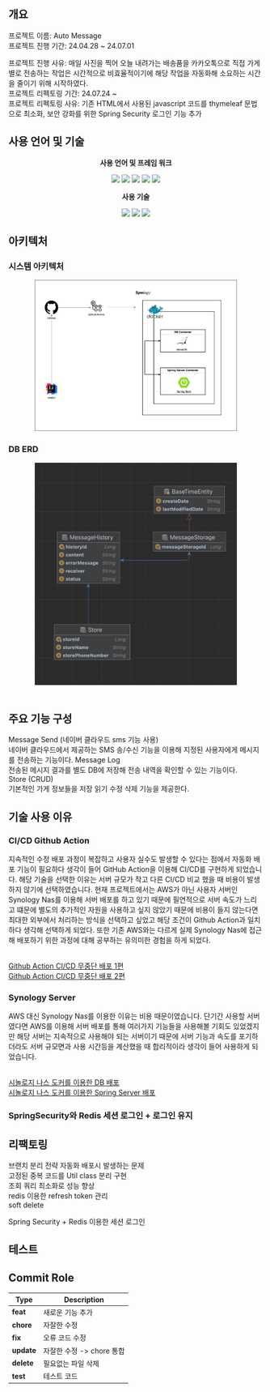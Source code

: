   <h2>개요</h2>
<p>
프로젝트 이름: Auto Message<br>
프로젝트 진행 기간: 24.04.28 ~ 24.07.01<br>

프로젝트 진행 사유: 매일 사진을 찍어 오늘 내려가는 배송품을 카카오톡으로 직접 가게별로 전송하는 작업은 시간적으로 비효율적이기에 해당 작업을 자동화해 소요하는 시간을 줄이기 위해 시작하였다.<br>
프로젝트 리펙토링 기간: 24.07.24 ~ <br>
프로젝트 리펙토링 사유: 기존 HTML에서 사용된 javascript 코드를 thymeleaf 문법으로 최소화, 보안 강화를 위한 Spring Security 로그인 기능 추가
</p>
 
<h2>사용 언어 및 기술</h2>
<div align="center">
<p style="font-weight: bolder">사용 언어 및 프레임 워크</p>
    <img src="https://img.shields.io/badge/java-007396?style=for-the-badge&logo=java&logoColor=white">
    <img src="https://img.shields.io/badge/springboot-6DB33F?style=for-the-badge&logo=springboot&logoColor=white">
    <img src="https://img.shields.io/badge/javascript-F7DF1E?style=for-the-badge&logo=javascript&logoColor=black">
    <img src="https://img.shields.io/badge/thymeleaf-005F0F?style=for-the-badge&logo=thymeleaf&logoColor=white">
    <img src="https://img.shields.io/badge/mariadb-003545?style=for-the-badge&logo=mariadb&logoColor=white">
<p style="font-weight: bolder">사용 기술</p>
    <img src="https://img.shields.io/badge/synology-black?style=for-the-badge&logo=synology&logoColor=white">
    <img src="https://img.shields.io/badge/docker-2496ED?style=for-the-badge&logo=docker&logoColor=white">
    <img src="https://img.shields.io/badge/githubactions-2088FF?style=for-the-badge&logo=githubactions&logoColor=white">

</div>

<h2>아키텍처</h2>
<h3>시스템 아키텍처</h5>
<div align="center"><img src="src/main/resources/static/images/diagram.png" style="width: 400px"></div>
<h3>DB ERD</h3>
<div align="center"><img src="src/main/resources/static/images/erd.png" style="width: 400px"></div>
<br>
  
<h2>주요 기능 구성</h2>

<div>
    <p>
        Message Send (네이버 클라우드 sms 기능 사용) <br>
        네이버 클라우드에서 제공하는 SMS 송/수신 기능을 이용해 지정된 사용자에게 메시지를 전송하는 기능이다.
        Message Log <br>
        전송된 메시지 결과를 별도 DB에 저장해 전송 내역을 확인할 수 있는 기능이다.<br>
        Store (CRUD) <br>
        기본적인 가게 정보들을 저장 읽기 수정 삭제 기능을 제공한다. 
    </p>
</div>

<h2>기술 사용 이유</h2>

<h3>CI/CD Github Action</h3>
<p>
지속적인 수정 배포 과정이 복잡하고 사용자 실수도 발생할 수 있다는 점에서 자동화 배포 기능이 필요하다 생각이 들어 GitHub Action을 이용해 CI/CD를 구현하게 되었습니다.
해당 기술을 선택한 이유는 서버 규모가 작고 다른 CI/CD 비교 했을 때 비용이 발생하지 않기에 선택하였습니다. 
현재 프로젝트에서는 AWS가 아닌 사용자 서버인 Synology Nas를 이용해 서버 배포를 하고 있기 때문에 필연적으로 서버 속도가 느리고 
떄문에 별도의 추가적인 자원을 사용하고 싶지 않았기 때문에 비용이 들지 않는다면 최대한 외부에서 처리하는 방식을 선택하고 싶었고 해당 조건이 Github Action과 일치하다 생각해 선택하게 되었다. 
또한 기존 AWS와는 다르게 실제 Synology Nas에 접근해 배포하기 위한 과정에 대해 공부하는 유의미한 경험을 하게 되었다. 
</p><br>
<a href="https://zks145.tistory.com/121">Github Action CI/CD 무중단 배포 1편</a><br>
<a href="https://zks145.tistory.com/123">Github Action CI/CD 무중단 배포 2편</a>
<br>

<h3>Synology Server</h3>
<p>
AWS 대신 Synology Nas를 이용한 이유는 비용 때문이였습니다. 
단기간 사용할 서버였다면 AWS를 이용해 서버 배포를 통해 여러가지 기능들을 사용해볼 기회도 있었겠지만 해당 서버는 지속적으로 사용해야 되는 서버이기 때문에 서버 기능과 속도를 포기하더라도 서버 규모면과 사용 시간등을 계산했을 때 합리적이라 생각이 들어 사용하게 되었습니다. 
</p><br>
<a href="https://zks145.tistory.com/72">시놀로지 나스 도커를 이용한 DB 배포</a><br>
<a href="https://zks145.tistory.com/114">시놀로지 나스 도커를 이용한 Spring Server 배포</a>

<h3>SpringSecurity와 Redis 세션 로그인 + 로그인 유지</h3>

<h2>리팩토링</h2>
브랜치 분리 전략 자동화 배포시 발생하는 문제  <br>
고정된 중복 코드를 Util class 분리 구현 <br>
조회 쿼리 최소화로 성능 향상 <br>
redis 이용한 refresh token 관리 <br>
soft delete <br>

Spring Security + Redis 이용한 세션 로그인 <br>

<h2>테스트</h2>

<h2>Commit Role</h2>
<table>
    <thead>
        <tr>
            <th>Type</th>
            <th>Description</th>
        </tr>
    </thead>
    <tbody>
        <tr>
            <td><strong>feat</strong></td>
            <td>새로운 기능 추가</td>
        </tr>
        <tr>
            <td><strong>chore</strong></td>
            <td>자잘한 수정</td>
        </tr>
        <tr>
            <td><strong>fix</strong></td>
            <td>오류 코드 수정</td>
        </tr>
        <tr>
            <td><strong>update</strong></td>
            <td>자잘한 수정 -> chore 통합</td>
        </tr>
        <tr>
            <td><strong>delete</strong></td>
            <td>필요없는 파일 삭제</td>
        </tr>
        <tr>
            <td><strong>test</strong></td>
            <td>테스트 코드</td>
        </tr>
    </tbody>
</table>
